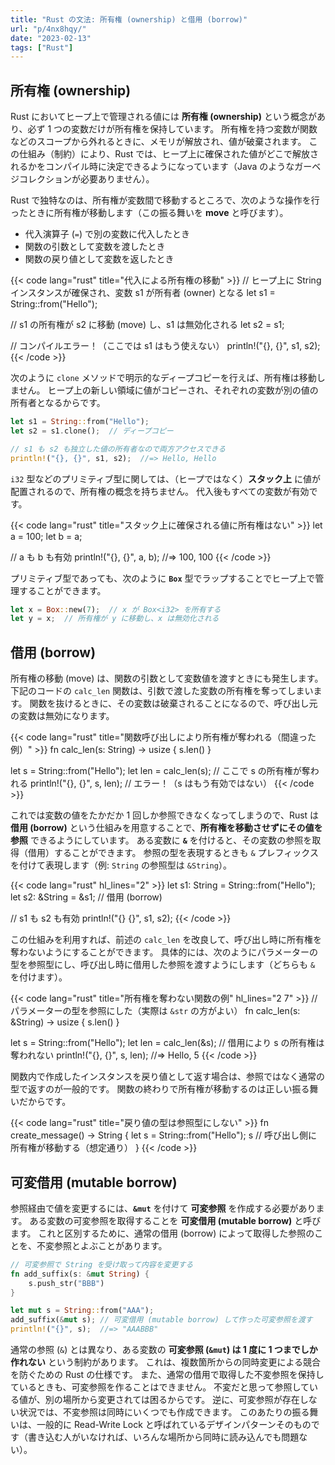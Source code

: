 ```yaml
---
title: "Rust の文法: 所有権 (ownership) と借用 (borrow)"
url: "p/4nx8hqy/"
date: "2023-02-13"
tags: ["Rust"]
---
```


所有権 (ownership)
----

Rust においてヒープ上で管理される値には __所有権 (ownership)__ という概念があり、必ず 1 つの変数だけが所有権を保持しています。
所有権を持つ変数が関数などのスコープから外れるときに、メモリが解放され、値が破棄されます。
この仕組み（制約）により、Rust では、ヒープ上に確保された値がどこで解放されるかをコンパイル時に決定できるようになっています（Java のようなガーベジコレクションが必要ありません）。

Rust で独特なのは、所有権が変数間で移動するところで、次のような操作を行ったときに所有権が移動します（この振る舞いを __move__ と呼びます）。

- 代入演算子 (`=`) で別の変数に代入したとき
- 関数の引数として変数を渡したとき
- 関数の戻り値として変数を返したとき

{{< code lang="rust" title="代入による所有権の移動" >}}
// ヒープ上に String インスタンスが確保され、変数 s1 が所有者 (owner) となる
let s1 = String::from("Hello");

// s1 の所有権が s2 に移動 (move) し、s1 は無効化される
let s2 = s1;

// コンパイルエラー！（ここでは s1 はもう使えない）
println!("{}, {}", s1, s2);
{{< /code >}}

次のように `clone` メソッドで明示的なディープコピーを行えば、所有権は移動しません。
ヒープ上の新しい領域に値がコピーされ、それぞれの変数が別の値の所有者となるからです。

```rust
let s1 = String::from("Hello");
let s2 = s1.clone();  // ディープコピー

// s1 も s2 も独立した値の所有者なので両方アクセスできる
println!("{}, {}", s1, s2);  //=> Hello, Hello
```

`i32` 型などのプリミティブ型に関しては、（ヒープではなく）__スタック上__ に値が配置されるので、所有権の概念を持ちません。
代入後もすべての変数が有効です。

{{< code lang="rust" title="スタック上に確保される値に所有権はない" >}}
let a = 100;
let b = a;

// a も b も有効
println!("{}, {}", a, b);  //=> 100, 100
{{< /code >}}

プリミティブ型であっても、次のように __`Box`__ 型でラップすることでヒープ上で管理することができます。

```rust
let x = Box::new(7);  // x が Box<i32> を所有する
let y = x;  // 所有権が y に移動し、x は無効化される
```


借用 (borrow)
----

所有権の移動 (move) は、関数の引数として変数値を渡すときにも発生します。
下記のコードの `calc_len` 関数は、引数で渡した変数の所有権を奪ってしまいます。
関数を抜けるときに、その変数は破棄されることになるので、呼び出し元の変数は無効になります。

{{< code lang="rust" title="関数呼び出しにより所有権が奪われる（間違った例）" >}}
fn calc_len(s: String) -> usize {
    s.len()
}

let s = String::from("Hello");
let len = calc_len(s);  // ここで s の所有権が奪われる
println!("{}, {}", s, len);  // エラー！（s はもう有効ではない）
{{< /code >}}

これでは変数の値をたかだか 1 回しか参照できなくなってしまうので、Rust は __借用 (borrow)__ という仕組みを用意することで、__所有権を移動させずにその値を参照__ できるようにしています。
ある変数に __`&`__ を付けると、その変数の参照を取得（借用）することができます。
参照の型を表現するときも `&` プレフィックスを付けて表現します（例: `String` の参照型は `&String`）。

{{< code lang="rust" hl_lines="2" >}}
let s1: String = String::from("Hello");
let s2: &String = &s1;  // 借用 (borrow)

// s1 も s2 も有効
println!("{} {}", s1, s2);
{{< /code >}}

この仕組みを利用すれば、前述の `calc_len` を改良して、呼び出し時に所有権を奪わないようにすることができます。
具体的には、次のようにパラメーターの型を参照型にし、呼び出し時に借用した参照を渡すようにします（どちらも `&` を付けます）。

{{< code lang="rust" title="所有権を奪わない関数の例" hl_lines="2 7" >}}
// パラメーターの型を参照にした（実際は `&str` の方がよい）
fn calc_len(s: &String) -> usize {
    s.len()
}

let s = String::from("Hello");
let len = calc_len(&s);  // 借用により s の所有権は奪われない
println!("{}, {}", s, len);  //=> Hello, 5
{{< /code >}}

関数内で作成したインスタンスを戻り値として返す場合は、参照ではなく通常の型で返すのが一般的です。
関数の終わりで所有権が移動するのは正しい振る舞いだからです。

{{< code lang="rust" title="戻り値の型は参照型にしない" >}}
fn create_message() -> String {
    let s = String::from("Hello");
    s  // 呼び出し側に所有権が移動する（想定通り）
}
{{< /code >}}


可変借用 (mutable borrow)
----

参照経由で値を変更するには、__`&mut`__ を付けて __可変参照__ を作成する必要があります。
ある変数の可変参照を取得することを __可変借用 (mutable borrow)__ と呼びます。
これと区別するために、通常の借用 (borrow) によって取得した参照のことを、不変参照とよぶことがあります。

```rust
// 可変参照で String を受け取って内容を変更する
fn add_suffix(s: &mut String) {
    s.push_str("BBB")
}

let mut s = String::from("AAA");
add_suffix(&mut s); // 可変借用 (mutable borrow) して作った可変参照を渡す
println!("{}", s);  //=> "AAABBB"
```

通常の参照 (`&`) とは異なり、ある変数の __可変参照 (`&mut`) は 1 度に 1 つまでしか作れない__ という制約があります。
これは、複数箇所からの同時変更による競合を防ぐための Rust の仕様です。
また、通常の借用で取得した不変参照を保持しているときも、可変参照を作ることはできません。
不変だと思って参照している値が、別の場所から変更されては困るからです。
逆に、可変参照が存在しない状況では、不変参照は同時にいくつでも作成できます。
このあたりの振る舞いは、一般的に Read-Write Lock と呼ばれているデザインパターンそのものです（書き込む人がいなければ、いろんな場所から同時に読み込んでも問題ない）。

